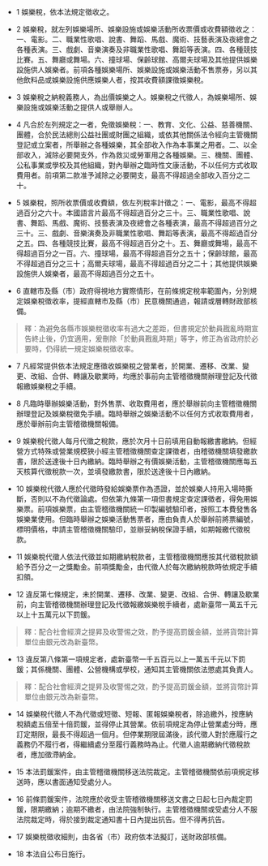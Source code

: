 * 1 娛樂稅，依本法規定徵收之。

* 2 娛樂稅，就左列娛樂場所、娛樂設施或娛樂活動所收票價或收費額徵收之：一、電影。二、職業性歌唱、說書、舞蹈、馬戲、魔術、技藝表演及夜總會之各種表演。三、戲劇、音樂演奏及非職業性歌唱、舞蹈等表演。四、各種競技比賽。五、舞廳或舞場。六、撞球場、保齡球館、高爾夫球場及其他提供娛樂設施供人娛樂者。前項各種娛樂場所、娛樂設施或娛樂活動不售票券，另以其他飲料品或娛樂設施供應娛樂人者，按其收費額課徵娛樂稅。

* 3 娛樂稅之納稅義務人，為出價娛樂之人。娛樂稅之代徵人，為娛樂場所、娛樂設施或娛樂活動之提供人或舉辦人。

* 4 凡合於左列規定之一者，免徵娛樂稅：一、教育、文化、公益、慈善機關、團體，合於民法總則公益社團或財團之組織，或依其他關係法令經向主管機關登記或立案者，所舉辦之各種娛樂，其全部收入作為本事業之用者。二、以全部收入，減除必要開支外，作為救災或勞軍用之各種娛樂。三、機關、團體、公私事業或學校及其他組織，對內舉辦之臨時性文康活動，不以任何方式收取費用者。前項第二款准予減除之必要開支，最高不得超過全部收入百分之二十。

* 5 娛樂稅，照所收票價或收費額，依左列稅率計徵之：一、電影，最高不得超過百分之六十。本國語言片最高不得超過百分之三十。三、職業性歌唱、說書、舞蹈、馬戲、魔術、技藝表演及夜總會之各種表演，最高不得超過百分之三十。三、戲劇、音樂演奏及非職業性歌唱、舞蹈等表演，最高不得超過百分之五。四、各種競技比賽，最高不得超過百分之十。五、舞廳或舞場，最高不得超過百分之一百。六、撞球場，最高不得超過百分之五十；保齡球館，最高不得超過百分之三十；高爾夫球場，最高不得超過百分之二十；其他提供娛樂設施供人娛樂者，最高不得超過百分之五十。

* 6 直轄市及縣（市）政府得視地方實際情形，在前條規定稅率範圍內，分別規定娛樂稅徵收率，提經直轄市及縣（市）民意機關通過，報請或層轉財政部核備。

> 釋：為避免各縣市娛樂稅徵收率有過大之差距，但書規定於動員戡亂時期宣告終止後，仍宜適用，爰刪除「於動員戡亂時期」等字，修正為省政府於必要時，仍得統一規定娛樂稅徵收率。

* 7 凡經常提供依本法規定應徵收娛樂稅之營業者，於開業、遷移、改業、變更、改組、合併、轉讓及歇業時，均應於事前向主管稽徵機關辦理登記及代徵報繳娛樂稅之手續。

* 8 凡臨時舉辦娛樂活動，對外售票、收取費用者，應於舉辦前向主管稽徵機關辦理登記及娛樂稅徵免手續。臨時舉辦之娛樂活動不以任何方式收取費用者，應於舉辦前向主管稽徵機關報備。

* 9 娛樂稅代徵人每月代徵之稅款，應於次月十日前填用自動報繳書繳納。但經營方式特殊或營業規模狹小經主管稽徵機關查定課徵者，由稽徵機關填發繳款書，限於送達後十日內繳納。臨時舉辦之有價娛樂活動，主管稽徵機關應每五天核算代徵稅款一次，並填發繳款書，限於送達後十日內繳納。

* 10 娛樂稅代徵人應於代徵時發給娛樂票作為憑證，並於娛樂人持用入場時撕斷，否則以不為代徵論處。但依第九條第一項但書規定查定課徵者，得免用娛樂票。前項娛樂票，由主管稽徵機關統一印製編號驗印者，按照工本費發售各娛樂業使用。但臨時舉辦之娛樂活動售票者，應由負責人於舉辦前將票編號，標明價格，申請主管稽徵機關驗印，並辦妥納稅保證手續，如期報繳代徵稅款。

* 11 娛樂稅代徵人依法代徵並如期繳納稅款者，主管稽徵機關應按其代徵稅款額給予百分之一之獎勵金。前項獎勵金，由代徵人於每次繳納稅款時依規定手續扣領。

* 12 違反第七條規定，未於開業、遷移、改業、變更、改組、合併、轉讓及歇業前，向主管稽徵機關辦理登記及代徵報繳娛樂稅手續者，處新臺幣一萬五千元以上十五萬元以下罰鍰。

> 釋：配合社會經濟之提昇及收警惕之效，酌予提高罰鍰金額，並將貨幣計算單位由銀元改為新臺幣。

* 13 違反第八條第一項規定者，處新臺幣一千五百元以上一萬五千元以下罰鍰；其係機關、團體、公營機構或學校，通知其主管機關依法懲處其負責人。

> 釋：配合社會經濟之提昇及收警惕之效，酌予提高罰鍰金額，並將貨幣計算單位由銀元改為新臺幣。

* 14 娛樂稅代徵人不為代徵或短徵、短報、匿報娛樂稅者，除追繳外，按應納稅額處五倍至十倍罰鍰，並得停止其營業。依前項規定為停止營業處分時，應訂定期限，最長不得超過一個月。但停業期限屆滿後，該代徵人對於應履行之義務仍不履行者，得繼續處分至履行義務時為止。代徵人逾期繳納代徵稅款者，應加徵滯納金。

* 15 本法罰鍰案件，由主管稽徵機關移送法院裁定。主管稽徵機關依前項規定移送時，應以書面通知受處分人。

* 16 前條罰鍰案件，法院應於收受主管稽徵機關移送文書之日起七日內裁定罰鍰，限期繳納；逾期不繳者，由法院強制執行。主管稽徵機關或受處分人不服法院裁定時，得於接到裁定通知書十日內提出抗告。但不得再抗告。

* 17 娛樂稅徵收細則，由各省（市）政府依本法擬訂，送財政部核備。

* 18 本法自公布日施行。

